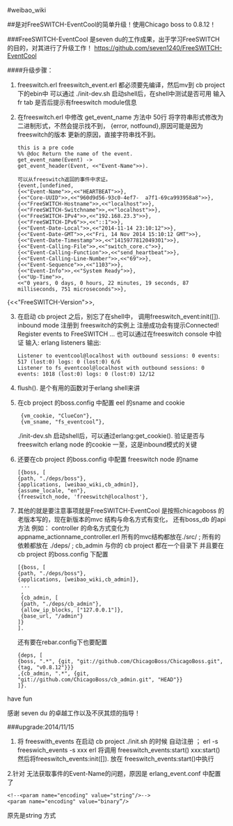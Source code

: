 

#weibao_wiki 

##是对FreeSWITCH-EventCool的简单升级！使用Chicago boss to 0.8.12！

###FreeSWITCH-EventCool 是seven du的工作成果，出于学习FreeSWITCH 的目的，对其进行了升级工作！
https://github.com/seven1240/FreeSWITCH-EventCool

####升级步骤：

1. freeswitch.erl  freeswitch_event.erl 都必须要先编译，然后mv到  cb project 下的ebin中
   可以通过
  ./init-dev.sh 启动shell后，在shell中测试是否可用  输入 fr   tab 是否后提示有freeswitch module信息


2. 在freeswitch.erl 中修改 get_event_name 方法中 50行
   将字符串形式修改为 二进制形式，不然会提示找不到，
   {error, notfound},原因可能是因为freeswitch的版本
   更新的原因，直接字符串找不到。
       
       this is a pre code
       %% @doc Return the name of the event.
       get_event_name(Event) ->
       get_event_header(Event, <<"Event-Name">>).
       
       可以从freeswitch返回的事件中求证。
       {event,[undefined,
       {<<"Event-Name">>,<<"HEARTBEAT">>},
       {<<"Core-UUID">>,<<"960d9d56-93c0-4ef7-  a7f1-69ca993958a8">>},
       {<<"FreeSWITCH-Hostname">>,<<"localhost">>},
       {<<"FreeSWITCH-Switchname">>,<<"localhost">>},
       {<<"FreeSWITCH-IPv4">>,<<"192.168.23.3">>},
       {<<"FreeSWITCH-IPv6">>,<<"::1">>},
       {<<"Event-Date-Local">>,<<"2014-11-14 23:10:12">>},
       {<<"Event-Date-GMT">>,<<"Fri, 14 Nov 2014 15:10:12 GMT">>},
       {<<"Event-Date-Timestamp">>,<<"1415977812049301">>},
       {<<"Event-Calling-File">>,<<"switch_core.c">>},
       {<<"Event-Calling-Function">>,<<"send_heartbeat">>},
       {<<"Event-Calling-Line-Number">>,<<"69">>},
       {<<"Event-Sequence">>,<<"1103">>},
       {<<"Event-Info">>,<<"System Ready">>},
       {<<"Up-Time">>,
       <<"0 years, 0 days, 0 hours, 22 minutes, 19 seconds, 87 milliseconds, 751 microseconds">>},
{<<"FreeSWITCH-Version">>,

                  
3. 在启动 cb project 之后，别忘了在shell中， 调用freeswitch_event:init([]). inbound mode 注册到 freeswitch的实例上
   注册成功会有提示Connected! Register events to FreeSWITCH …
   也可以通过在freeswitch console 中验证
   输入: erlang listeners
   输出:
   
       Listener to eventcool@localhost with outbound sessions: 0 events: 517 (lost:0) logs: 0 (lost:0) 6/6
       Listener to fs_eventcool@localhost with outbound sessions: 0 events: 1018 (lost:0) logs: 0 (lost:0) 12/12


4. flush().  是个有用的函数对于erlang shell来讲


5. 在cb project 的boss.config 中配置 eel 的sname and cookie  
        
        {vm_cookie, "ClueCon"},
        {vm_sname, "fs_eventcool”},

    ./init-dev.sh 启动shell后，可以通过erlang:get_cookie(). 验证是否与freeswitch erlang node 的cookie 一至，这是inbound模式的关键

6. 还要在cb project 的boss.config 中配置  freeswitch node 的name
      
       [{boss, [
       {path, "./deps/boss"},
       {applications, [weibao_wiki,cb_admin]},
       {assume_locale, "en"},
       {freeswitch_node, 'freeswitch@localhost'},

7. 其他的就是要注意事项就是FreeSWITCH-EventCool 是按照chicagoboss 的老版本写的，现在新版本的mvc 结构与命名方式有变化，
   还有boss_db 的api方法
   例如： controller 的命名方式变化为  appname_actionname_controller.erl
   所有的mvc结构都放在./src/ ; 
   所有的依赖都放在 ./deps/ ;
   cb_admin 与你的 cb project 都在一个目录下
   并且要在cb project 的boss.config 下配置
   
       [{boss, [
       {path, "./deps/boss"},
       {applications, [weibao_wiki,cb_admin]},
        ...
        ,
        {cb_admin, [
        {path, "./deps/cb_admin"},
        {allow_ip_blocks, ["127.0.0.1"]},
        {base_url, "/admin"}
       ]}
       ].

    还有要在rebar.config下也要配置
        
       {deps, [
       {boss, ".*", {git, "git://github.com/ChicagoBoss/ChicagoBoss.git", {tag, "v0.8.12"}}}
       ,{cb_admin, ".*", {git, "git://github.com/ChicagoBoss/cb_admin.git", "HEAD"}}
       ]}.

have fun

感谢 seven du 的卓越工作以及不厌其烦的指导！

###upgrade:2014/11/15

1. 将 freeswith_events 在启动 cb project ./init.sh 的时候 自动注册  ；
erl -s freeswich_events -s xxx
erl 将调用 freeswitch_events:start() xxx:start()
然后将freeswitch_events:init([]). 放在 freeswitch_events:start()中执行

2.针对 无法获取事件的Event-Name的问题，原因是 erlang_event.conf 中配置了
    
    <!--<param name="encoding" value="string"/>-->
    <param name="encoding" value="binary”/>

  原先是string 方式

